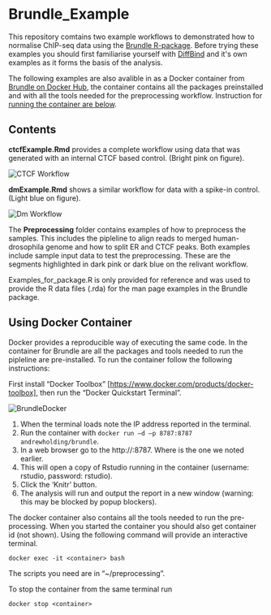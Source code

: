# Brundle_Example

This repository comtains two example workflows to demonstrated how to normalise ChIP-seq data using the [Brundle R-package](https://github.com/andrewholding/Brundle). Before trying these examples you should first familiarise yourself with [DiffBind](https://bioconductor.org/packages/release/bioc/html/DiffBind.html)
and it's own examples as it forms the basis of the analysis.

The following examples are also avalible in as a Docker container from [Brundle on Docker Hub](https://hub.docker.com/r/andrewholding/brundle/), the container contains all the packages preinstalled and with all the tools needed for the preprocessing workflow. Instruction for [running the container are below](https://github.com/andrewholding/Brundle_Example/blob/master/README.md#using-docker-container).

## Contents

**ctcfExample.Rmd** provides a complete workflow using data that was 
generated with an internal CTCF based control. (Bright pink on figure).

![CTCF Workflow](https://cdn.rawgit.com/andrewholding/Brundle_Example/master/images/workflow_ctcf.svg?raw=true)

**dmExample.Rmd** shows a similar workflow for data with a spike-in control. (Light blue on figure).


![Dm Workflow](https://cdn.rawgit.com/andrewholding/Brundle_Example/master/images/workflow_dm.svg?raw=true)

The **Preprocessing** folder contains examples of how to preprocess the samples. This includes
the pipleline to align reads to merged human-drosophila genome and how to split ER and CTCF peaks.
Both examples include sample input data to test the preprocessing. These are the segments highlighted 
in dark pink or dark blue on the relivant workflow. 

Examples_for_package.R is only provided for reference and was used to provide the R data files (.rda) for the
man page examples in the Brundle package.

## Using Docker Container

Docker provides a reproducible way of executing the same code. In the container for Brundle are all the packages
and tools needed to run the pipleline are pre-installed. To run the container follow the following instructions:

First install “Docker Toolbox” [https://www.docker.com/products/docker-toolbox], then run the “Docker Quickstart Terminal”.

![BrundleDocker](https://cdn.rawgit.com/andrewholding/Brundle_Example/master/images/BrundleDocker.svg?raw=true)


1)	When the terminal loads note the IP address reported in the terminal.
2)	Run the container with `docker run –d –p 8787:8787  andrewholding/brundle`.
3)	In a web browser go to the http://<ip-address>:8787. Where <ip-address> is the one we noted earlier.
4)	This will open a copy of Rstudio running in the container (username: rstudio, password: rstudio).
5)	Click the ‘Knitr’ button.
6)	The analysis will run and output the report in a new window (warning: this may be blocked by popup blockers).

The docker container also contains all the tools needed to run the pre-processing. When you started the container you should also get container id (not shown). Using the following command will provide an interactive terminal.

`docker exec -it <container> bash`

The scripts you need are in “~/preprocessing”.

To stop the container from the same terminal run

`docker stop <container>`

